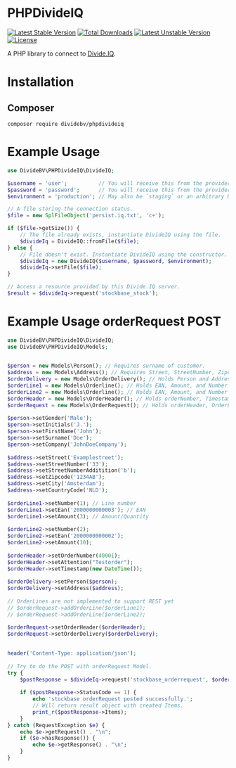 PHPDivideIQ
===========

[![Latest Stable Version](https://poser.pugx.org/dividebv/phpdivideiq/v/stable)](https://packagist.org/packages/dividebv/phpdivideiq)
[![Total Downloads](https://poser.pugx.org/dividebv/phpdivideiq/downloads)](https://packagist.org/packages/dividebv/phpdivideiq)
[![Latest Unstable Version](https://poser.pugx.org/dividebv/phpdivideiq/v/unstable)](https://packagist.org/packages/dividebv/phpdivideiq)
[![License](https://poser.pugx.org/dividebv/phpdivideiq/license)](https://packagist.org/packages/dividebv/phpdivideiq)

A PHP library to connect to [Divide.IQ](http://www.divide.nl).

Installation
============

## Composer

`composer require dividebv/phpdivideiq`

Example Usage
=============

```php
use DivideBV\PHPDivideIQ\DivideIQ;

$username = 'user';          // You will receive this from the provider.
$password = 'password';      // You will receive this from the provider.
$environment = 'production'; // May also be `staging` or an arbitrary URL.

// A file storing the connection status.
$file = new SplFileObject('persist.iq.txt', 'c+');

if ($file->getSize()) {
    // The file already exists, instantiate DivideIQ using the file.
    $divideIq = DivideIQ::fromFile($file);
} else {
    // File doesn't exist. Instantiate DivideIQ using the constructor.
    $divideIq = new DivideIQ($username, $password, $environment);
    $divideIq->setFile($file);
}

// Access a resource provided by this Divide.IQ server.
$result = $divideIq->request('stockbase_stock');
```

Example Usage orderRequest POST
===============================
  
```php
use DivideBV\PHPDivideIQ\DivideIQ;
use DivideBV\PHPDivideIQ\Models;
 

$person = new Models\Person(); // Requires surname of customer.
$address = new Models\Address(); // Requires Street, StreetNumber, Zipcode, City and CountryCode in ISO 3166-1 alpha-3 format. (e.g.: NLD)
$orderDelivery = new Models\OrderDelivery(); // Holds Person and Address to deliver.
$orderLine1 = new Models\Orderline(); // Holds EAN, Amount, and Number of the number of orderline (1).
$orderLine2 = new Models\Orderline(); // Holds EAN, Amount, and Number of the number of orderline (2).
$orderHeader = new Models\OrderHeader(); // Holds orderNumber, Timestamp, and additional information.
$orderRequest = new Models\OrderRequest(); // Holds orderHeader, OrderLines, and OrderDelivery
 
$person->setGender('Male');
$person->setInitials('J.');
$person->setFirstName('John');
$person->setSurname('Doe');
$person->setCompany('JohnDoeCompany');
 
$address->setStreet('Examplestreet');
$address->setStreetNumber('33');
$address->setStreetNumberAdditition('b');
$address->setZipcode('1234AB');
$address->setCity('Amsterdam');
$address->setCountryCode('NLD');
 
$orderLine1->setNumber(1); // Line number
$orderLine1->setEan('2000000000003'); // EAN
$orderLine1->setAmount(3); // Amount/Quantity
 
$orderLine2->setNumber(2);
$orderLine2->setEan('2000000000002');
$orderLine2->setAmount(10);
 
$orderHeader->setOrderNumber(40001);
$orderHeader->setAttention("Testorder");
$orderHeader->setTimestamp(new DateTime());
 
$orderDelivery->setPerson($person);
$orderDelivery->setAddress($address);
 
// OrderLines are not implemented to support REST yet
// $orderRequest->addOrderLine($orderLine1);
// $orderRequest->addOrderLine($orderLine2);
 
$orderRequest->setOrderHeader($orderHeader);
$orderRequest->setOrderDelivery($orderDelivery);

 
header('Content-Type: application/json');
 
// Try to do the POST with orderRequest Model.
try {
    $postResponse = $divideIq->request('stockbase_orderrequest', $orderRequest->jsonSerialize(), 'POST');
     
    if ($postResponse->StatusCode == 1) {
        echo 'stockbase orderRequest posted successfully.';
        // Will return result object with created Items.
        print_r($postResponse->Items); 
    }
} catch (RequestException $e) {
    echo $e->getRequest() . "\n";
    if ($e->hasResponse()) {
        echo $e->getResponse() . "\n";
    }
}
```
